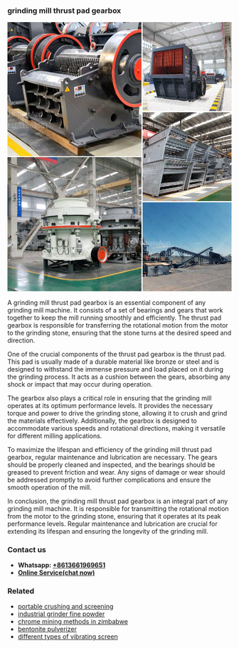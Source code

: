 <h3>grinding mill thrust pad gearbox</h3><img src='1704951796.jpg' alt=''><p>A grinding mill thrust pad gearbox is an essential component of any grinding mill machine. It consists of a set of bearings and gears that work together to keep the mill running smoothly and efficiently. The thrust pad gearbox is responsible for transferring the rotational motion from the motor to the grinding stone, ensuring that the stone turns at the desired speed and direction.</p><p>One of the crucial components of the thrust pad gearbox is the thrust pad. This pad is usually made of a durable material like bronze or steel and is designed to withstand the immense pressure and load placed on it during the grinding process. It acts as a cushion between the gears, absorbing any shock or impact that may occur during operation.</p><p>The gearbox also plays a critical role in ensuring that the grinding mill operates at its optimum performance levels. It provides the necessary torque and power to drive the grinding stone, allowing it to crush and grind the materials effectively. Additionally, the gearbox is designed to accommodate various speeds and rotational directions, making it versatile for different milling applications.</p><p>To maximize the lifespan and efficiency of the grinding mill thrust pad gearbox, regular maintenance and lubrication are necessary. The gears should be properly cleaned and inspected, and the bearings should be greased to prevent friction and wear. Any signs of damage or wear should be addressed promptly to avoid further complications and ensure the smooth operation of the mill.</p><p>In conclusion, the grinding mill thrust pad gearbox is an integral part of any grinding mill machine. It is responsible for transmitting the rotational motion from the motor to the grinding stone, ensuring that it operates at its peak performance levels. Regular maintenance and lubrication are crucial for extending its lifespan and ensuring the longevity of the grinding mill.</p><h3>Contact us</h3><ul><li><strong>Whatsapp:&nbsp;<a href="https://wa.me/8613661969651">+8613661969651</a></strong></li><li><a href="https://swt.shibang-china.com/?git&amp;zhl&amp;grinding mill thrust pad gearbox"><strong>Online Service(chat now)</strong></a></li></ul><h3>Related</h3><ul><li><a href='portable crushing and screening.md'>portable crushing and screening</a></li><li><a href='industrial grinder fine powder.md'>industrial grinder fine powder</a></li><li><a href='chrome mining methods in zimbabwe.md'>chrome mining methods in zimbabwe</a></li><li><a href='bentonite pulverizer.md'>bentonite pulverizer</a></li><li><a href='different types of vibrating screen.md'>different types of vibrating screen</a></li></ul>